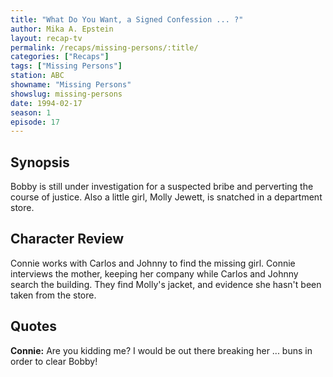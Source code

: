 ```yaml
---
title: "What Do You Want, a Signed Confession ... ?"
author: Mika A. Epstein
layout: recap-tv
permalink: /recaps/missing-persons/:title/
categories: ["Recaps"]
tags: ["Missing Persons"]
station: ABC
showname: "Missing Persons"
showslug: missing-persons
date: 1994-02-17
season: 1
episode: 17
---
```

  
## Synopsis

Bobby is still under investigation for a suspected bribe and perverting the course of justice. Also a little girl, Molly Jewett, is snatched in a department store.

## Character Review

Connie works with Carlos and Johnny to find the missing girl. Connie interviews the mother, keeping her company while Carlos and Johnny search the building. They find Molly's jacket, and evidence she hasn't been taken from the store.

## Quotes

**Connie:** Are you kidding me? I would be out there breaking her ... buns in order to clear Bobby!
